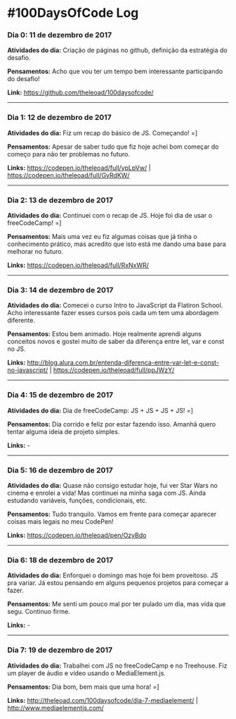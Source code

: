 # #100DaysOfCode Log

### Dia 0: 11 de dezembro de 2017

**Atividades do dia:** Criação de páginas no github, definição da estratégia do desafio.

**Pensamentos:** Acho que vou ter um tempo bem interessante participando do desafio! 

**Link:** https://github.com/theleoad/100daysofcode/

---

### Dia 1: 12 de dezembro de 2017

**Atividades do dia:** Fiz um recap do básico de JS. Começando! =]

**Pensamentos:** Apesar de saber tudo que fiz hoje achei bom começar do começo para não ter problemas no futuro.

**Links:** https://codepen.io/theleoad/full/ypLpVw/ | https://codepen.io/theleoad/full/GyRdKW/

---

### Dia 2: 13 de dezembro de 2017

**Atividades do dia:** Continuei com o recap de JS. Hoje foi dia de usar o freeCodeCamp! =]

**Pensamentos:** Mais uma vez eu fiz algumas coisas que já tinha o conhecimento prático, mas acredito que isto está me dando uma base para melhorar no futuro. 

**Links:** https://codepen.io/theleoad/full/RxNxWR/

---

### Dia 3: 14 de dezembro de 2017

**Atividades do dia:** Comecei o curso Intro to JavaScript da Flatiron School. Acho interessante fazer esses cursos pois cada um tem uma abordagem diferente. 

**Pensamentos:** Estou bem animado. Hoje realmente aprendi alguns conceitos novos e gostei muito de saber da diferença entre let, var e const no JS. 

**Links:** http://blog.alura.com.br/entenda-diferenca-entre-var-let-e-const-no-javascript/ | https://codepen.io/theleoad/full/ppJWzY/

---

### Dia 4: 15 de dezembro de 2017

**Atividades do dia:** Dia de freeCodeCamp: JS + JS + JS + JS! =]

**Pensamentos:** Dia corrido e feliz por estar fazendo isso. Amanhã quero tentar alguma ideia de projeto simples. 

**Links:** -

---

### Dia 5: 16 de dezembro de 2017

**Atividades do dia:** Quase não consigo estudar hoje, fui ver Star Wars no cinema e enrolei a vida! Mas continuei na minha saga com JS. Ainda estudando variáveis, funções, condicionais, etc. 

**Pensamentos:** Tudo tranquilo. Vamos em frente para começar aparecer coisas mais legais no meu CodePen!

**Links:** https://codepen.io/theleoad/pen/OzyBdo

---

### Dia 6: 18 de dezembro de 2017

**Atividades do dia:** Enforquei o domingo mas hoje foi bem proveitoso. JS pra variar. Já estou pensando em alguns pequenos projetos para começar a fazer.

**Pensamentos:** Me senti um pouco mal por ter pulado um dia, mas vida que segu. Continuo firme. 

**Links:** -

---

### Dia 7: 19 de dezembro de 2017

**Atividades do dia:** Trabalhei com JS no freeCodeCamp e no Treehouse. Fiz um player de áudio e vídeo usando o MediaElement.js. 

**Pensamentos:** Dia bom, bem mais que uma hora! =]

**Links:** http://theleoad.com/100daysofcode/dia-7-mediaelement/ | http://www.mediaelementjs.com/


